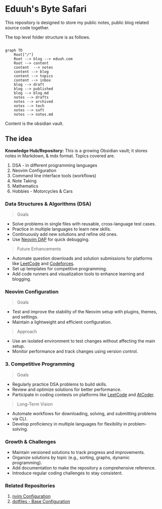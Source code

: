 # Eduuh's Byte Safari

This repository is designed to store my public notes, public blog related source code together.

The top level folder structure is as follows.

```mermaid

graph TD
    Root["/"]
    Root --> blog --> eduuh.com
    Root --> content
    content  --> notes
    content --> blog
    content --> topics
    content --> inbox
    blog --> draft
    blog --> published
    blog --> blog.md
    notes --> drafts
    notes --> archived
    notes --> tech
    notes --> soft
    notes --> notes.md

```

Content is the obsidian vault.

## The idea

**Knowledge Hub/Repository:** This is a growing Obsidian vault; it stores notes in Markdown, & mdx format. Topics covered are.

1. DSA - in different programming languages
2. Neovim Configuration
3. Command line interface tools (workflows)
4. Note Taking
5. Mathematics
6. Hobbies - Motorcycles & Cars

### Data Structures & Algorithms (DSA)

> Goals

- Solve problems in single files with reusable, cross-language test cases.
- Practice in multiple languages to learn new skills.
- Continuously add new solutions and refine old ones.
- Use [Neovim DAP](https://github.com/mfussenegger/nvim-dap) for quick debugging.

> Future Enhancements

- Automate question downloads and solution submissions for platforms like [LeetCode](https://leetcode.com) and [Codeforces](https://codeforces.com).
- Set up templates for competitive programming.
- Add code runners and visualization tools to enhance learning and blogging.

### Neovim Configuration

> Goals

- Test and improve the stability of the Neovim setup with plugins, themes, and settings.
- Maintain a lightweight and efficient configuration.

> Approach

- Use an isolated environment to test changes without affecting the main setup.
- Monitor performance and track changes using version control.

### 3. Competitive Programming

> Goals

- Regularly practice DSA problems to build skills.
- Review and optimize solutions for better performance.
- Participate in coding contests on platforms like [LeetCode](https://leetcode.com) and [AtCoder](https://atcoder.jp/).

> Long-Term Vision

- Automate workflows for downloading, solving, and submitting problems via CLI.
- Develop proficiency in multiple languages for flexibility in problem-solving.

### Growth & Challenges

- Maintain versioned solutions to track progress and improvements.
- Organize solutions by topic (e.g., sorting, graphs, dynamic programming).
- Add documentation to make the repository a comprehensive reference.
- Introduce regular coding challenges to stay consistent.

### Related Repositories

1. [nvim Configuration](https://github.com/eduuh/nvim)
2. [dotfiles - Base Configuration](https://github.com/eduuh/dotfiles)
